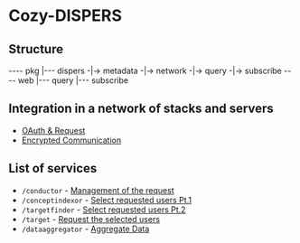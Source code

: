 
# Cozy-DISPERS

## Structure

---- pkg
|--- dispers
-|-> metadata
-|-> network
-|-> query
-|-> subscribe
---- web
|--- query
|--- subscribe

## Integration in a network of stacks and servers

- [OAuth & Request](stack.md)
- [Encrypted Communication]()

## List of services

- `/conductor` - [Management of the request](conductor.md)
- `/conceptindexor` - [Select requested users Pt.1](concept-indexor.md)
- `/targetfinder` - [Select requested users Pt.2](target-finder.md)
- `/target` - [Request the selected users](target.md)
- `/dataaggregator` - [Aggregate Data](data-aggregator.md)
